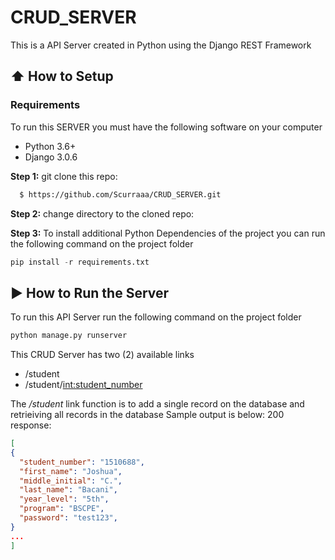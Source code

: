 # CRUD_SERVER
This is a API Server created in Python using the Django REST Framework



## :arrow_up: How to Setup
### Requirements
To run this SERVER you must have the following software on your computer
* Python 3.6+
* Django 3.0.6

**Step 1:** git clone this repo:
```bash
  $ https://github.com/Scurraaa/CRUD_SERVER.git
  ````

**Step 2:** change directory to the cloned repo:

**Step 3:** 
To install additional Python Dependencies of the project you can run the following command on the project folder
```python
pip install -r requirements.txt
  ```

## :arrow_forward: How to Run the Server
To run this API Server run the following command on the project folder
```python
python manage.py runserver
  ```
This CRUD Server has two (2) available links
* /student
* /student/<int:student_number>

The */student* link function is to add a single record on the database and retrieiving all records in the database
Sample output is below:
200 response:
```json
[
{
  "student_number": "1510688",
  "first_name": "Joshua",
  "middle_initial": "C.",
  "last_name": "Bacani",
  "year_level": "5th",
  "program": "BSCPE",
  "password": "test123",
}
...
]
```

